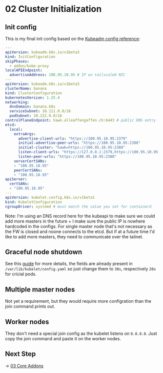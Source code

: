 # 02 Cluster Initialization

## Init config

This is my final init config based on the [Kubeadm config reference](https://kubernetes.io/docs/reference/config-api/kubeadm-config.v1beta3/#kubeadm-k8s-io-v1beta3-JoinConfiguration):

```yaml
---
apiVersion: kubeadm.k8s.io/v1beta3
kind: InitConfiguration
skipPhases:
  - addon/kube-proxy
localAPIEndpoint:
  advertiseAddress: 100.95.10.95 # IP on tailscale0 NIC
---
apiVersion: kubeadm.k8s.io/v1beta3
clusterName: banana
kind: ClusterConfiguration
kubernetesVersion: 1.25.4
networking:
  dnsDomain: banana.k8s
  serviceSubnet: 10.111.0.0/16
  podSubnet: 10.222.0.0/16
controlPlaneEndpoint: hawk.alleaffengaffen.ch:6443 # public DNS entry
etcd:
  local:
    extraArgs:
      advertise-client-urls: "https://100.95.10.95:2379"
      initial-advertise-peer-urls: "https://100.95.10.95:2380"
      initial-cluster: "hawk=https://100.95.10.95:2380"
      listen-client-urls: "https://127.0.0.1:2379,https://100.95.10.95:2379"
      listen-peer-urls: "https://100.95.10.95:2380"
    serverCertSANs:
    - "100.95.10.95"
    peerCertSANs:
    - "100.95.10.95"
apiServer:
  certSANs:
  - "100.95.10.95"
---
apiVersion: kubelet.config.k8s.io/v1beta1
kind: KubeletConfiguration
cgroupDriver: systemd # must match the value you set for containerd
```

Note: I'm using an DNS record here for the kubeapi to make sure we could add more masters in the future + I make sure the public IP is nowhere hardcoded in the configs. For single master node that's not necessary as the FW is closed and noone connects to the etcd. But if at a future time I'd like to add more masters, they need to communicate over the tailnet.

## Graceful node shutdown

See this [guide](https://kubernetes.io/docs/concepts/architecture/nodes/#graceful-node-shutdown) for more details, the fields are already present in `/var/lib/kubelet/config.yaml` so just change them to `30s`, respectively `20s` for cricial pods.

## Multiple master nodes

Not yet a requirement, but they would require more configration than the join command prints out.

## Worker nodes

They don't need a special join config as the kubelet listens on `0.0.0.0`. Just copy the join command and paste it on the worker nodes.

## Next Step

-> [03 Core Addons](./03_core_addons.md)
